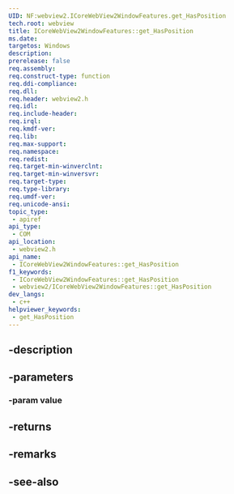 ```yaml
---
UID: NF:webview2.ICoreWebView2WindowFeatures.get_HasPosition
tech.root: webview
title: ICoreWebView2WindowFeatures::get_HasPosition
ms.date: 
targetos: Windows
description: 
prerelease: false
req.assembly: 
req.construct-type: function
req.ddi-compliance: 
req.dll: 
req.header: webview2.h
req.idl: 
req.include-header: 
req.irql: 
req.kmdf-ver: 
req.lib: 
req.max-support: 
req.namespace: 
req.redist: 
req.target-min-winverclnt: 
req.target-min-winversvr: 
req.target-type: 
req.type-library: 
req.umdf-ver: 
req.unicode-ansi: 
topic_type:
 - apiref
api_type:
 - COM
api_location:
 - webview2.h
api_name:
 - ICoreWebView2WindowFeatures::get_HasPosition
f1_keywords:
 - ICoreWebView2WindowFeatures::get_HasPosition
 - webview2/ICoreWebView2WindowFeatures::get_HasPosition
dev_langs:
 - c++
helpviewer_keywords:
 - get_HasPosition
---
```


## -description

## -parameters

### -param value

## -returns

## -remarks

## -see-also

